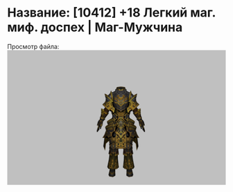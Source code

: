 # Название: [10412] +18 Легкий маг. миф. доспех | Маг-Мужчина

Просмотр файла:
![p040023.png](p040023.png)